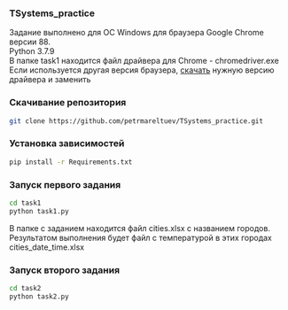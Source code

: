 ### TSystems_practice
Задание выполнено для ОС Windows для браузера Google Chrome версии 88.\
Python 3.7.9\
В папке task1 находится файл драйвера для Chrome - chromedriver.exe\
Если используется другая версия браузера, [скачать](https://sites.google.com/a/chromium.org/chromedriver/downloads) нужную версию драйвера и заменить

### Скачивание репозитория
```bash
git clone https://github.com/petrmareltuev/TSystems_practice.git
```

### Установка зависимостей
```bash
pip install -r Requirements.txt
```

### Запуск первого задания
```bash
cd task1
python task1.py
```

В папке с заданием находится файл cities.xlsx c названием городов.\
Результатом выполнения будет файл с температурой в этих городах cities_date_time.xlsx

### Запуск второго задания
```bash
cd task2
python task2.py
```
